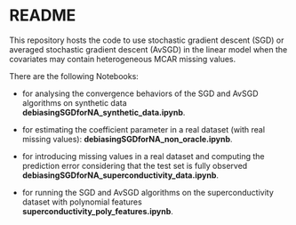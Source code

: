 # README


This repository hosts the code to use stochastic gradient descent (SGD) or averaged stochastic gradient descent (AvSGD) in the linear model when the covariates may contain heterogeneous MCAR missing values.

There are the following Notebooks:

* for analysing the convergence behaviors of the SGD and AvSGD algorithms on synthetic data **debiasingSGDforNA_synthetic_data.ipynb**.

* for estimating the coefficient parameter in a real dataset (with real missing values): **debiasingSGDforNA_non_oracle.ipynb**.

* for introducing missing values in a real dataset and computing the prediction error considering that the test set is fully observed **debiasingSGDforNA_superconductivity_data.ipynb**.

* for running the SGD and AvSGD algorithms on the superconductivity dataset with polynomial features **superconductivity_poly_features.ipynb**. 
